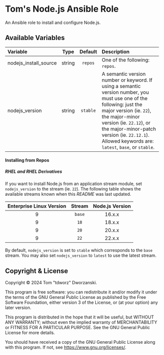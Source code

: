 # Tom's Node.js Ansible Role

An Ansible role to install and configure Node.js.

## Available Variables

| Variable              | Type     | Default  | Description |
|:----------------------|:--------:|:--------:|:------------|
| nodejs_install_source | string   | `repos`  | One of the following: `repos`. |
| nodejs_version        | string   | `stable` | A semantic version number or keyword. If using a semantic version number, you must use one of the following: just the major version (ie. `22`), the major-minor version (ie. `22.12`), or the major-minor-patch version (ie. `22.12.1`). Allowed keywords are: `latest`, `base`, or `stable`. |

#### Installing from Repos

##### RHEL and RHEL Derivatives

If you want to install Node.js from an application stream module, set
`nodejs_version` to the stream (ie. `22`). The following table shows the
available streams known when this _README_ was last updated.

| Enterprise Linux Version | Stream | Node.js Version |
|:------------------------:|:------:|:---------------:|
| 9                        | `base` | 16.x.x          |
| 9                        | `18`   | 18.x.x          |
| 9                        | `20`   | 20.x.x          |
| 9                        | `22`   | 22.x.x          |

By default, `nodejs_version` is set to `stable` which corresponds to the `base`
stream. You may also set `nodejs_version` to `latest` to use the latest stream.

## Copyright &amp; License

Copyright © 2024 Tom "tdworz" Dworzanski.

This program is free software: you can redistribute it and/or modify it under
the terms of the GNU General Public License as published by the Free Software
Foundation, either version 3 of the License, or (at your option) any later
version.

This program is distributed in the hope that it will be useful, but WITHOUT ANY
WARRANTY; without even the implied warranty of MERCHANTABILITY or FITNESS FOR A
PARTICULAR PURPOSE. See the GNU General Public License for more details.

You should have received a copy of the GNU General Public License along with
this program. If not, see <https://www.gnu.org/licenses/>.
